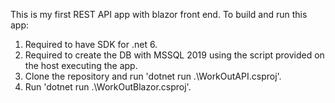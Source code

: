 This is my first REST API app with blazor front end.
To build and run this app:
1. Required to have SDK for .net 6.
2. Required to create the DB with MSSQL 2019 using the script provided on the host executing the app.
3. Clone the repository and run 'dotnet run .\WorkOutAPI.csproj'.
4. Run 'dotnet run .\WorkOutBlazor.csproj'. 
